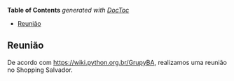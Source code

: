 <!-- START doctoc generated TOC please keep comment here to allow auto update -->
<!-- DON'T EDIT THIS SECTION, INSTEAD RE-RUN doctoc TO UPDATE -->
**Table of Contents**  *generated with [DocToc](https://github.com/thlorenz/doctoc)*

- [Reunião](#reuni%C3%A3o)

<!-- END doctoc generated TOC please keep comment here to allow auto update -->

## Reunião

De acordo com https://wiki.python.org.br/GrupyBA, realizamos uma reunião no Shopping Salvador.